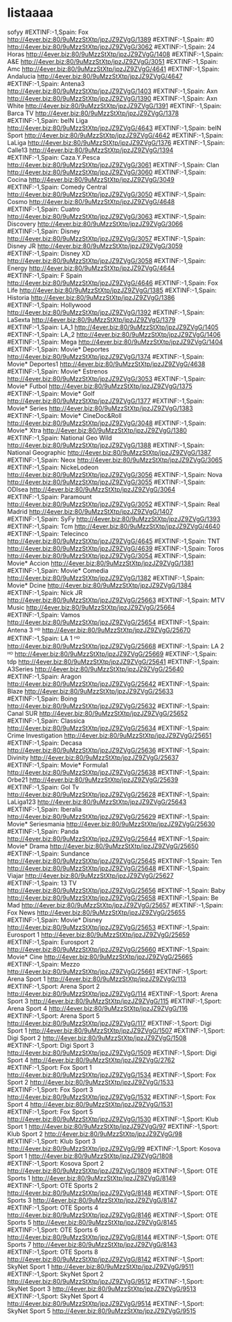 # listaaaa
sofyy
#EXTINF:-1,Spain: Fox
http://4ever.biz:80/9uMzzStXtp/jpzJZ9ZVgG/1389
#EXTINF:-1,Spain: #0
http://4ever.biz:80/9uMzzStXtp/jpzJZ9ZVgG/3062
#EXTINF:-1,Spain: 24 Horas
http://4ever.biz:80/9uMzzStXtp/jpzJZ9ZVgG/1408
#EXTINF:-1,Spain: A&E
http://4ever.biz:80/9uMzzStXtp/jpzJZ9ZVgG/3051
#EXTINF:-1,Spain: Amc
http://4ever.biz:80/9uMzzStXtp/jpzJZ9ZVgG/4641
#EXTINF:-1,Spain: Andalucia
http://4ever.biz:80/9uMzzStXtp/jpzJZ9ZVgG/4647
#EXTINF:-1,Spain: Antena3
http://4ever.biz:80/9uMzzStXtp/jpzJZ9ZVgG/1403
#EXTINF:-1,Spain: Axn
http://4ever.biz:80/9uMzzStXtp/jpzJZ9ZVgG/1390
#EXTINF:-1,Spain: Axn White
http://4ever.biz:80/9uMzzStXtp/jpzJZ9ZVgG/1391
#EXTINF:-1,Spain: Barca TV
http://4ever.biz:80/9uMzzStXtp/jpzJZ9ZVgG/1378
#EXTINF:-1,Spain: beIN Liga
http://4ever.biz:80/9uMzzStXtp/jpzJZ9ZVgG/4643
#EXTINF:-1,Spain: beIN Sport
http://4ever.biz:80/9uMzzStXtp/jpzJZ9ZVgG/4642
#EXTINF:-1,Spain: LaLiga
http://4ever.biz:80/9uMzzStXtp/jpzJZ9ZVgG/1376
#EXTINF:-1,Spain: Calle13
http://4ever.biz:80/9uMzzStXtp/jpzJZ9ZVgG/1394
#EXTINF:-1,Spain: Caza.Y.Pesca
http://4ever.biz:80/9uMzzStXtp/jpzJZ9ZVgG/3061
#EXTINF:-1,Spain: Clan
http://4ever.biz:80/9uMzzStXtp/jpzJZ9ZVgG/3060
#EXTINF:-1,Spain: Cocina
http://4ever.biz:80/9uMzzStXtp/jpzJZ9ZVgG/3049
#EXTINF:-1,Spain: Comedy Central
http://4ever.biz:80/9uMzzStXtp/jpzJZ9ZVgG/3050
#EXTINF:-1,Spain: Cosmo
http://4ever.biz:80/9uMzzStXtp/jpzJZ9ZVgG/4648
#EXTINF:-1,Spain: Cuatro
http://4ever.biz:80/9uMzzStXtp/jpzJZ9ZVgG/3063
#EXTINF:-1,Spain: Discovery
http://4ever.biz:80/9uMzzStXtp/jpzJZ9ZVgG/3066
#EXTINF:-1,Spain: Disney
http://4ever.biz:80/9uMzzStXtp/jpzJZ9ZVgG/3057
#EXTINF:-1,Spain: Disney JR
http://4ever.biz:80/9uMzzStXtp/jpzJZ9ZVgG/3059
#EXTINF:-1,Spain: Disney XD
http://4ever.biz:80/9uMzzStXtp/jpzJZ9ZVgG/3058
#EXTINF:-1,Spain: Energy
http://4ever.biz:80/9uMzzStXtp/jpzJZ9ZVgG/4644
#EXTINF:-1,Spain: F Spain
http://4ever.biz:80/9uMzzStXtp/jpzJZ9ZVgG/4646
#EXTINF:-1,Spain: Fox Life
http://4ever.biz:80/9uMzzStXtp/jpzJZ9ZVgG/1385
#EXTINF:-1,Spain: Historia
http://4ever.biz:80/9uMzzStXtp/jpzJZ9ZVgG/1386
#EXTINF:-1,Spain: Hollywood
http://4ever.biz:80/9uMzzStXtp/jpzJZ9ZVgG/1392
#EXTINF:-1,Spain: LaSexta
http://4ever.biz:80/9uMzzStXtp/jpzJZ9ZVgG/1379
#EXTINF:-1,Spain: LA_1
http://4ever.biz:80/9uMzzStXtp/jpzJZ9ZVgG/1405
#EXTINF:-1,Spain: LA_2
http://4ever.biz:80/9uMzzStXtp/jpzJZ9ZVgG/1406
#EXTINF:-1,Spain: Mega
http://4ever.biz:80/9uMzzStXtp/jpzJZ9ZVgG/1404
#EXTINF:-1,Spain: Movie* Deportes
http://4ever.biz:80/9uMzzStXtp/jpzJZ9ZVgG/1374
#EXTINF:-1,Spain: Movie* Deportes1
http://4ever.biz:80/9uMzzStXtp/jpzJZ9ZVgG/4638
#EXTINF:-1,Spain: Movie* Estrenos
http://4ever.biz:80/9uMzzStXtp/jpzJZ9ZVgG/3053
#EXTINF:-1,Spain: Movie* Futbol
http://4ever.biz:80/9uMzzStXtp/jpzJZ9ZVgG/1375
#EXTINF:-1,Spain: Movie* Golf
http://4ever.biz:80/9uMzzStXtp/jpzJZ9ZVgG/1377
#EXTINF:-1,Spain: Movie* Series
http://4ever.biz:80/9uMzzStXtp/jpzJZ9ZVgG/1383
#EXTINF:-1,Spain: Movie* CineDoc&Roll
http://4ever.biz:80/9uMzzStXtp/jpzJZ9ZVgG/3048
#EXTINF:-1,Spain: Movie* Xtra
http://4ever.biz:80/9uMzzStXtp/jpzJZ9ZVgG/1380
#EXTINF:-1,Spain: National Geo Wild
http://4ever.biz:80/9uMzzStXtp/jpzJZ9ZVgG/1388
#EXTINF:-1,Spain: National Geographic
http://4ever.biz:80/9uMzzStXtp/jpzJZ9ZVgG/1387
#EXTINF:-1,Spain: Neox
http://4ever.biz:80/9uMzzStXtp/jpzJZ9ZVgG/3065
#EXTINF:-1,Spain: NickeLodeon
http://4ever.biz:80/9uMzzStXtp/jpzJZ9ZVgG/3056
#EXTINF:-1,Spain: Nova
http://4ever.biz:80/9uMzzStXtp/jpzJZ9ZVgG/3055
#EXTINF:-1,Spain: ODIsea
http://4ever.biz:80/9uMzzStXtp/jpzJZ9ZVgG/3064
#EXTINF:-1,Spain: Paramount
http://4ever.biz:80/9uMzzStXtp/jpzJZ9ZVgG/3052
#EXTINF:-1,Spain: Real Madrid
http://4ever.biz:80/9uMzzStXtp/jpzJZ9ZVgG/1407
#EXTINF:-1,Spain: SyFy
http://4ever.biz:80/9uMzzStXtp/jpzJZ9ZVgG/1393
#EXTINF:-1,Spain: Tcm
http://4ever.biz:80/9uMzzStXtp/jpzJZ9ZVgG/4640
#EXTINF:-1,Spain: Telecinco
http://4ever.biz:80/9uMzzStXtp/jpzJZ9ZVgG/4645
#EXTINF:-1,Spain: TNT
http://4ever.biz:80/9uMzzStXtp/jpzJZ9ZVgG/4639
#EXTINF:-1,Spain: Toros
http://4ever.biz:80/9uMzzStXtp/jpzJZ9ZVgG/3054
#EXTINF:-1,Spain: Movie* Accion
http://4ever.biz:80/9uMzzStXtp/jpzJZ9ZVgG/1381
#EXTINF:-1,Spain: Movie* Comedia
http://4ever.biz:80/9uMzzStXtp/jpzJZ9ZVgG/1382
#EXTINF:-1,Spain: Movie* Dcine
http://4ever.biz:80/9uMzzStXtp/jpzJZ9ZVgG/1384
#EXTINF:-1,Spain: Nick JR
http://4ever.biz:80/9uMzzStXtp/jpzJZ9ZVgG/25663
#EXTINF:-1,Spain: MTV Music
http://4ever.biz:80/9uMzzStXtp/jpzJZ9ZVgG/25664
#EXTINF:-1,Spain: Vamos
http://4ever.biz:80/9uMzzStXtp/jpzJZ9ZVgG/25654
#EXTINF:-1,Spain: Antena 3 ᴴᴰ
http://4ever.biz:80/9uMzzStXtp/jpzJZ9ZVgG/25670
#EXTINF:-1,Spain: LA 1 ᴴᴰ
http://4ever.biz:80/9uMzzStXtp/jpzJZ9ZVgG/25668
#EXTINF:-1,Spain: LA 2 ᴴᴰ
http://4ever.biz:80/9uMzzStXtp/jpzJZ9ZVgG/25669
#EXTINF:-1,Spain: tdp
http://4ever.biz:80/9uMzzStXtp/jpzJZ9ZVgG/25641
#EXTINF:-1,Spain: A3Series
http://4ever.biz:80/9uMzzStXtp/jpzJZ9ZVgG/25640
#EXTINF:-1,Spain: Aragon
http://4ever.biz:80/9uMzzStXtp/jpzJZ9ZVgG/25642
#EXTINF:-1,Spain: Blaze
http://4ever.biz:80/9uMzzStXtp/jpzJZ9ZVgG/25633
#EXTINF:-1,Spain: Boing
http://4ever.biz:80/9uMzzStXtp/jpzJZ9ZVgG/25632
#EXTINF:-1,Spain: Canal SUR
http://4ever.biz:80/9uMzzStXtp/jpzJZ9ZVgG/25652
#EXTINF:-1,Spain: Classica
http://4ever.biz:80/9uMzzStXtp/jpzJZ9ZVgG/25634
#EXTINF:-1,Spain: Crime Investigation
http://4ever.biz:80/9uMzzStXtp/jpzJZ9ZVgG/25651
#EXTINF:-1,Spain: Decasa
http://4ever.biz:80/9uMzzStXtp/jpzJZ9ZVgG/25636
#EXTINF:-1,Spain: Divinity
http://4ever.biz:80/9uMzzStXtp/jpzJZ9ZVgG/25637
#EXTINF:-1,Spain: Movie* Formula1
http://4ever.biz:80/9uMzzStXtp/jpzJZ9ZVgG/25638
#EXTINF:-1,Spain: Orbe21
http://4ever.biz:80/9uMzzStXtp/jpzJZ9ZVgG/25639
#EXTINF:-1,Spain: Gol Tv
http://4ever.biz:80/9uMzzStXtp/jpzJZ9ZVgG/25628
#EXTINF:-1,Spain: LaLiga123
http://4ever.biz:80/9uMzzStXtp/jpzJZ9ZVgG/25643
#EXTINF:-1,Spain: Iberalia
http://4ever.biz:80/9uMzzStXtp/jpzJZ9ZVgG/25629
#EXTINF:-1,Spain: Movie* Seriesmania
http://4ever.biz:80/9uMzzStXtp/jpzJZ9ZVgG/25630
#EXTINF:-1,Spain: Panda
http://4ever.biz:80/9uMzzStXtp/jpzJZ9ZVgG/25644
#EXTINF:-1,Spain: Movie* Drama
http://4ever.biz:80/9uMzzStXtp/jpzJZ9ZVgG/25650
#EXTINF:-1,Spain: Sundance
http://4ever.biz:80/9uMzzStXtp/jpzJZ9ZVgG/25645
#EXTINF:-1,Spain: Ten
http://4ever.biz:80/9uMzzStXtp/jpzJZ9ZVgG/25648
#EXTINF:-1,Spain: Viajar
http://4ever.biz:80/9uMzzStXtp/jpzJZ9ZVgG/25627
#EXTINF:-1,Spain: 13 TV
http://4ever.biz:80/9uMzzStXtp/jpzJZ9ZVgG/25656
#EXTINF:-1,Spain: Baby
http://4ever.biz:80/9uMzzStXtp/jpzJZ9ZVgG/25658
#EXTINF:-1,Spain: Be Mad
http://4ever.biz:80/9uMzzStXtp/jpzJZ9ZVgG/25657
#EXTINF:-1,Spain: Fox News
http://4ever.biz:80/9uMzzStXtp/jpzJZ9ZVgG/25655
#EXTINF:-1,Spain: Movie* Disney
http://4ever.biz:80/9uMzzStXtp/jpzJZ9ZVgG/25653
#EXTINF:-1,Spain: Eurosport 1
http://4ever.biz:80/9uMzzStXtp/jpzJZ9ZVgG/25659
#EXTINF:-1,Spain: Eurosport 2
http://4ever.biz:80/9uMzzStXtp/jpzJZ9ZVgG/25660
#EXTINF:-1,Spain: Movie* Cine
http://4ever.biz:80/9uMzzStXtp/jpzJZ9ZVgG/25665
#EXTINF:-1,Spain: Mezzo
http://4ever.biz:80/9uMzzStXtp/jpzJZ9ZVgG/25661
#EXTINF:-1,Sport: Arena Sport 1
http://4ever.biz:80/9uMzzStXtp/jpzJZ9ZVgG/113
#EXTINF:-1,Sport: Arena Sport 2
http://4ever.biz:80/9uMzzStXtp/jpzJZ9ZVgG/114
#EXTINF:-1,Sport: Arena Sport 3
http://4ever.biz:80/9uMzzStXtp/jpzJZ9ZVgG/115
#EXTINF:-1,Sport: Arena Sport 4
http://4ever.biz:80/9uMzzStXtp/jpzJZ9ZVgG/116
#EXTINF:-1,Sport: Arena Sport 5
http://4ever.biz:80/9uMzzStXtp/jpzJZ9ZVgG/117
#EXTINF:-1,Sport: Digi Sport 1
http://4ever.biz:80/9uMzzStXtp/jpzJZ9ZVgG/1507
#EXTINF:-1,Sport: Digi Sport 2
http://4ever.biz:80/9uMzzStXtp/jpzJZ9ZVgG/1508
#EXTINF:-1,Sport: Digi Sport 3
http://4ever.biz:80/9uMzzStXtp/jpzJZ9ZVgG/1509
#EXTINF:-1,Sport: Digi Sport 4
http://4ever.biz:80/9uMzzStXtp/jpzJZ9ZVgG/2762
#EXTINF:-1,Sport: Fox Sport 1
http://4ever.biz:80/9uMzzStXtp/jpzJZ9ZVgG/1534
#EXTINF:-1,Sport: Fox Sport 2
http://4ever.biz:80/9uMzzStXtp/jpzJZ9ZVgG/1533
#EXTINF:-1,Sport: Fox Sport 3
http://4ever.biz:80/9uMzzStXtp/jpzJZ9ZVgG/1532
#EXTINF:-1,Sport: Fox Sport 4
http://4ever.biz:80/9uMzzStXtp/jpzJZ9ZVgG/1531
#EXTINF:-1,Sport: Fox Sport 5
http://4ever.biz:80/9uMzzStXtp/jpzJZ9ZVgG/1530
#EXTINF:-1,Sport: Klub Sport 1
http://4ever.biz:80/9uMzzStXtp/jpzJZ9ZVgG/97
#EXTINF:-1,Sport: Klub Sport 2
http://4ever.biz:80/9uMzzStXtp/jpzJZ9ZVgG/98
#EXTINF:-1,Sport: Klub Sport 3
http://4ever.biz:80/9uMzzStXtp/jpzJZ9ZVgG/99
#EXTINF:-1,Sport: Kosova Sport 1
http://4ever.biz:80/9uMzzStXtp/jpzJZ9ZVgG/1808
#EXTINF:-1,Sport: Kosova Sport 2
http://4ever.biz:80/9uMzzStXtp/jpzJZ9ZVgG/1809
#EXTINF:-1,Sport: OTE Sports 1
http://4ever.biz:80/9uMzzStXtp/jpzJZ9ZVgG/8149
#EXTINF:-1,Sport: OTE Sports 2
http://4ever.biz:80/9uMzzStXtp/jpzJZ9ZVgG/8148
#EXTINF:-1,Sport: OTE Sports 3
http://4ever.biz:80/9uMzzStXtp/jpzJZ9ZVgG/8147
#EXTINF:-1,Sport: OTE Sports 4
http://4ever.biz:80/9uMzzStXtp/jpzJZ9ZVgG/8146
#EXTINF:-1,Sport: OTE Sports 5
http://4ever.biz:80/9uMzzStXtp/jpzJZ9ZVgG/8145
#EXTINF:-1,Sport: OTE Sports 6
http://4ever.biz:80/9uMzzStXtp/jpzJZ9ZVgG/8144
#EXTINF:-1,Sport: OTE Sports 7
http://4ever.biz:80/9uMzzStXtp/jpzJZ9ZVgG/8143
#EXTINF:-1,Sport: OTE Sports 8
http://4ever.biz:80/9uMzzStXtp/jpzJZ9ZVgG/8142
#EXTINF:-1,Sport: SkyNet Sport 1
http://4ever.biz:80/9uMzzStXtp/jpzJZ9ZVgG/9511
#EXTINF:-1,Sport: SkyNet Sport 2
http://4ever.biz:80/9uMzzStXtp/jpzJZ9ZVgG/9512
#EXTINF:-1,Sport: SkyNet Sport 3
http://4ever.biz:80/9uMzzStXtp/jpzJZ9ZVgG/9513
#EXTINF:-1,Sport: SkyNet Sport 4
http://4ever.biz:80/9uMzzStXtp/jpzJZ9ZVgG/9514
#EXTINF:-1,Sport: SkyNet Sport 5
http://4ever.biz:80/9uMzzStXtp/jpzJZ9ZVgG/9515
